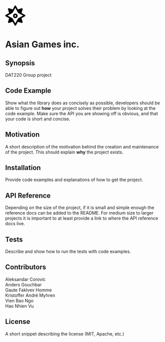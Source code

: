 ![alt text](logo.png "logo") 
# Asian Games inc. 

## Synopsis

DAT220 Group project

## Code Example

Show what the library does as concisely as possible, developers should be able to figure out **how** your project solves their problem by looking at the code example. Make sure the API you are showing off is obvious, and that your code is short and concise.

## Motivation

A short description of the motivation behind the creation and maintenance of the project. This should explain **why** the project exists.

## Installation

Provide code examples and explanations of how to get the project.

## API Reference

Depending on the size of the project, if it is small and simple enough the reference docs can be added to the README. For medium size to larger projects it is important to at least provide a link to where the API reference docs live.

## Tests

Describe and show how to run the tests with code examples.

## Contributors

Aleksandar Corovic  
Anders Gouchbar  
Gaute Faklvev Homme  
Kristoffer André Myhren  
Vien Bao Ngo  
Hao Nhien Vu

## License

A short snippet describing the license (MIT, Apache, etc.)